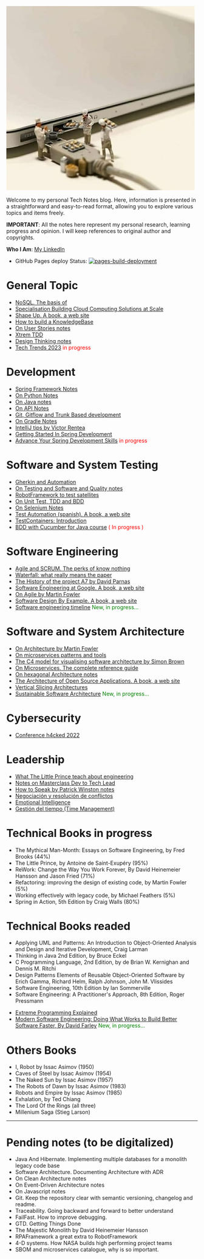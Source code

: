 ![](images/tech_and_bread.jpeg)

Welcome to my personal Tech Notes blog. Here, information is presented in a straightforward and easy-to-read format, allowing you to explore various topics and items freely.

**IMPORTANT**: All the notes here represent my personal research, learning progress and opinion. I will keep references to original author and copyrights.

**Who I Am**: [My LinkedIn](https://www.linkedin.com/in/matiasmiguez/)

 - GitHub Pages deploy Status: [![pages-build-deployment](https://github.com/matiaspakua/tech.notes.io/actions/workflows/pages/pages-build-deployment/badge.svg?branch=main)](https://github.com/matiaspakua/tech.notes.io/actions/workflows/pages/pages-build-deployment)

# General Topic

- [NoSQL. The basis of](/pages/general_topic/nosql_the_basis_of.md) 
- [Specialisation Building Cloud Computing Solutions at Scale](/pages/general_topic/specialization_building_cloud_computing_solutions_at_scale.md)
- [Shape Up. A book, a web site](https://basecamp.com/shapeup)
- [How to build a KnowledgeBase](/pages/general_topic/how_to_build_a_knowledge_base.md)
- [On User Stories notes](/pages/general_topic/on_user_stories_notes.md)
- [Xtrem TDD](https://xtrem-tdd.netlify.app/)
- [Design Thinking notes](/pages/general_topic/design_thinking_explained.md)
- [Tech Trends 2023](/pages/general_topic/tech_trends_2023.md) <span style="color:red"> in progress </span>
# Development

- [Spring Framework Notes](/pages/development/spring_framework_notes.md)
- [On Python Notes](/pages/development/on_python_notes.md)
- [On Java notes](/pages/development/on_java_notes.md)
- [On API Notes](/pages/development/on_rest_api_notes.md)
- [Git, Gitflow and Trunk Based development](/pages/development/git_and_gitflow_trunk_based_dev.md) 
- [On Gradle Notes](/pages/development/on_gradle_notes.md)
- [IntelliJ tips by Victor Rentea](/pages/development/intellij_tips.md)
- [Getting Started In Spring Development](/pages/development/getting_started_spring_development.md)
- [Advance Your Spring Development Skills](/pages/development/advance_your_spring_development_skills.md) <span style="color:red"> in progress </span>
# Software and System Testing

- [Gherkin and Automation](/pages/testing/gherkin_and_automation.md)
- [On Testing and Software and Quality notes](/pages/testing/on_testing_and_software_quality_notes.md)
- [RobotFramework to test satellites](/pages/testing/robotframework_to_test_satellites.md)
- [On Unit Test, TDD and BDD](/pages/testing/on_unit_test_tdd_and_bdd.md)
- [On Selenium Notes](/pages/testing/on_selenium_notes.md)
- [Test Automation (spanish). A book, a web site](https://nicopaez.gitbook.io/test-automation/)
- [TestContainers: Introduction](/pages/testing/testcontainers.md)
- [BDD with Cucumber for Java course](/pages/testing/bdd_with_cucumber_java_notes.md) <span style="color:red"> ( In progress ) </span>
# Software Engineering

- [Agile and SCRUM. The perks of know nothing](/pages/software_engineering/agile_and_scrum.md)
- [Waterfall: what really means the paper](/pages/software_engineering/waterfall.md)
- [The History of the project A7 by David Parnas](/pages/software_engineering/the_history_of_the_project_A7_by_David_Parnas.md)
- [Software Engineering at Google. A book, a web site](https://abseil.io/resources/swe-book)
- [On Agile by Martin Fowler](https://martinfowler.com/agile.html)
- [Software Design By Example. A book, a web site](https://third-bit.com/sdxjs/)
- [Software engineering timeline](/pages/software_engineering/software_engineering_timeline.md) <span style="color:green"> New, in progress... </span>

# Software and System Architecture

- [On Architecture by Martin Fowler](https://martinfowler.com/architecture/)
- [On microservices patterns and tools](/pages/sw_and_system_architecture/on_microservices_patterns_and_tools.md)
- [The C4 model for visualising software architecture by Simon Brown](https://c4model.com/)
- [On Microservices. The complete reference guide](https://microservices.io/)
- [On hexagonal Architecture notes](/pages/sw_and_system_architecture/on_hexagonal_architecture_notes.md)
- [The Architecture of Open Source Applications. A book, a web site](http://aosabook.org/en/index.html)
- [Vertical Slicing Architectures](/pages/sw_and_system_architecture/vertical_slicing_architectures.md)
- [Sustainable Software Architecture](/pages/sw_and_system_architecture/sustainable_software_architecture.md) <span style="color:green"> New, in progress... </span>

# Cybersecurity

* [Conference h4cked 2022](/pages/cybersecurity/cybersecurity_h4ck3d.md)

# Leadership

 - [What The Little Prince teach about engineering](/pages/leadership/what_the_little_prince_teach_about_engineering.md) 
 - [Notes on Masterclass Dev to Tech Lead](/pages/leadership/dev_to_tech_lead.md)
 - [How to Speak by Patrick Winston notes](/pages/leadership/how_to_speak_by_patrick_winston.md)
 - [Negociación y resolución de conflictos](/pages/leadership/resolucion_de_conflictos.md)
 - [Emotional Intelligence](/pages/leadership/emotional_intelligence.md)
 - [Gestión del tiempo (Time Management)](/pages/leadership/time_management.md)

# Technical Books in progress

 - The Mythical Man-Month: Essays on Software Engineering, by Fred Brooks (44%)
 - The Little Prince, by Antoine de Saint-Exupéry (95%)
 - ReWork: Change the Way You Work Forever, By David Heinemeier Hansson and Jason Fried (71%)
 - Refactoring: improving the design of existing code, by Martin Fowler (5%)
 - Working effectively with legacy code, by Michael Feathers (5%)
 - Spring in Action, 5th Edition by Craig Walls (80%)

# Technical Books readed

 * Applying UML and Patterns: An Introduction to Object-Oriented Analysis and Design and Iterative Development, Craig Larman
 * Thinking in Java 2nd Edition, by Bruce Eckel
 * C Programming Language, 2nd Edition, by de Brian W. Kernighan and Dennis M. Ritchi
 * Design Patterns Elements of Reusable Object-Oriented Software by Erich Gamma, Richard Helm, Ralph Johnson, John M. Vlissides
 * Software Engineering, 10th Edition by Ian Sommerville
 * Software Engineering: A Practitioner's Approach, 8th Edition, Roger Pressmann
 - [Extreme Programming Explained](/pages/books/book_extreme_programming_explained.md)
 - [Modern Software Engineering: Doing What Works to Build Better Software Faster, By David Farley](/pages/books/modern_software_engineering.md) <span style="color:green"> New, in progress... </span>

# Others Books

 * I, Robot by Issac Asimov (1950)  
 * Caves of Steel  by Issac Asimov (1954)  
 * The Naked Sun  by Issac Asimov (1957)  
 * The Robots of Dawn  by Issac Asimov (1983)  
 * Robots and Empire  by Issac Asimov  (1985)
 * Exhalation, by Ted Chiang
 * The Lord Of the Rings (all three)
 * Millenium Saga (Stieg Larson)

----
# Pending notes (to be digitalized)

- Java And Hibernate. Implementing multiple databases for a monolith legacy code base
- Software Architecture. Documenting Architecture with ADR
- On Clean Architecture notes
- On Event-Driven Architecture notes
- On Javascript notes
- Git. Keep the repository clear with semantic versioning, changelog and readme.
- Traceability. Going backward and forward to better understand
- FailFast. How to improve debugging.
- GTD. Getting Things Done
- The Majestic Monolith by David Heinemeier Hansson
- RPAFramework a great extra to RobotFramework
- 4-D systems. How NASA builds high performing project teams
- SBOM and microservices catalogue, why is so important. 
